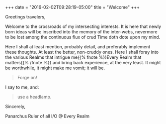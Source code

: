 +++
date = "2016-02-02T09:28:19-05:00"
title = "Welcome"
+++

Greetings travelers,

Welcome to the crossroads of my intersecting interests. It is here that newly born ideas will be inscribed into the memory of the inter-webs, nevermore to be lost among the continuous flux of crud Time doth dote upon my mind.

Here I shall at least mention, probably detail, and preferably implement these thoughts. At least the better, non-cruddy ones. Here I shall foray into the various Realms that intrigue me{{% fnote %}}Every Realm that matters{{% /fnote %}} and bring back experience, at the very least. It might be worthwhile, it might make me vomit; it will be.

> Forge on!

I say to me, and: <!--more-->

> use a headlamp.

Sincerely,

Panarchus
Ruler of all I/O @ Every Realm